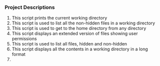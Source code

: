 ### Project Descriptions
1. This script prints the current working directory
2. This script is used to list all the non-hidden files in a working directory
3. This script is used to get to the home directory from any directory
4. This script displays an extended version of files showing user permissions
5. This script is used to list all files, hidden and non-hidden
6. This script displays all the contents in a working directory in a long format
7. 
